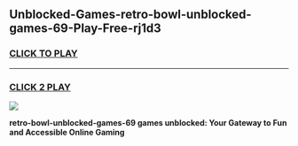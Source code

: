 
## Unblocked-Games-retro-bowl-unblocked-games-69-Play-Free-rj1d3
<h3>
<a href="https://premium76.site?title=retro-bowl-unblocked-games-69&ref=18A1">CLICK TO PLAY</a></h3>
<hr>

<h3>
<a href="https://premium76.site?title=retro-bowl-unblocked-games-69&ref=18A1">CLICK 2 PLAY</a>
  
</h3>

<a href="https://premium76.site?title=retro-bowl-unblocked-games-69&ref=18A1"><img src="https://clearcache.store/games.png"></a>


**retro-bowl-unblocked-games-69 games unblocked: Your Gateway to Fun and Accessible Online Gaming**

